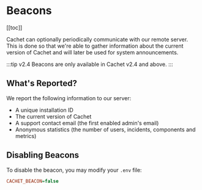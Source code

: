 # Beacons

[[toc]]

Cachet can optionally periodically communicate with our remote server. This is done so that we're able to gather information about the current version of Cachet and will later be used for system announcements.

:::tip v2.4
Beacons are only available in Cachet v2.4 and above.
:::

## What's Reported?

We report the following information to our server:

- A unique installation ID
- The current version of Cachet
- A support contact email (the first enabled admin's email)
- Anonymous statistics (the number of users, incidents, components and metrics)

## Disabling Beacons

To disable the beacon, you may modify your `.env` file:

```ini
CACHET_BEACON=false
```

